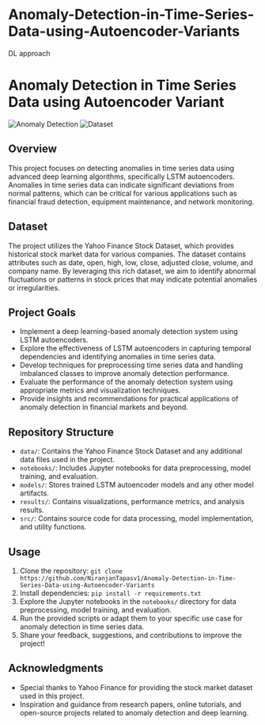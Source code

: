 # Anomaly-Detection-in-Time-Series-Data-using-Autoencoder-Variants
DL approach
# Anomaly Detection in Time Series Data using Autoencoder Variant

![Anomaly Detection](https://img.shields.io/badge/Anomaly%20Detection-LSTM%20Autoencoder-orange)
![Dataset](https://img.shields.io/badge/Dataset-Yahoo%20Finance%20Stock%20Dataset-blue)

## Overview
This project focuses on detecting anomalies in time series data using advanced deep learning algorithms, specifically LSTM autoencoders. Anomalies in time series data can indicate significant deviations from normal patterns, which can be critical for various applications such as financial fraud detection, equipment maintenance, and network monitoring.

## Dataset
The project utilizes the Yahoo Finance Stock Dataset, which provides historical stock market data for various companies. The dataset contains attributes such as date, open, high, low, close, adjusted close, volume, and company name. By leveraging this rich dataset, we aim to identify abnormal fluctuations or patterns in stock prices that may indicate potential anomalies or irregularities.

## Project Goals
- Implement a deep learning-based anomaly detection system using LSTM autoencoders.
- Explore the effectiveness of LSTM autoencoders in capturing temporal dependencies and identifying anomalies in time series data.
- Develop techniques for preprocessing time series data and handling imbalanced classes to improve anomaly detection performance.
- Evaluate the performance of the anomaly detection system using appropriate metrics and visualization techniques.
- Provide insights and recommendations for practical applications of anomaly detection in financial markets and beyond.

## Repository Structure
- `data/`: Contains the Yahoo Finance Stock Dataset and any additional data files used in the project.
- `notebooks/`: Includes Jupyter notebooks for data preprocessing, model training, and evaluation.
- `models/`: Stores trained LSTM autoencoder models and any other model artifacts.
- `results/`: Contains visualizations, performance metrics, and analysis results.
- `src/`: Contains source code for data processing, model implementation, and utility functions.

## Usage
1. Clone the repository: `git clone https://github.com/NiranjanTapasv1/Anomaly-Detection-in-Time-Series-Data-using-Autoencoder-Variants`
2. Install dependencies: `pip install -r requirements.txt`
3. Explore the Jupyter notebooks in the `notebooks/` directory for data preprocessing, model training, and evaluation.
4. Run the provided scripts or adapt them to your specific use case for anomaly detection in time series data.
5. Share your feedback, suggestions, and contributions to improve the project!


## Acknowledgments
- Special thanks to Yahoo Finance for providing the stock market dataset used in this project.
- Inspiration and guidance from research papers, online tutorials, and open-source projects related to anomaly detection and deep learning.
